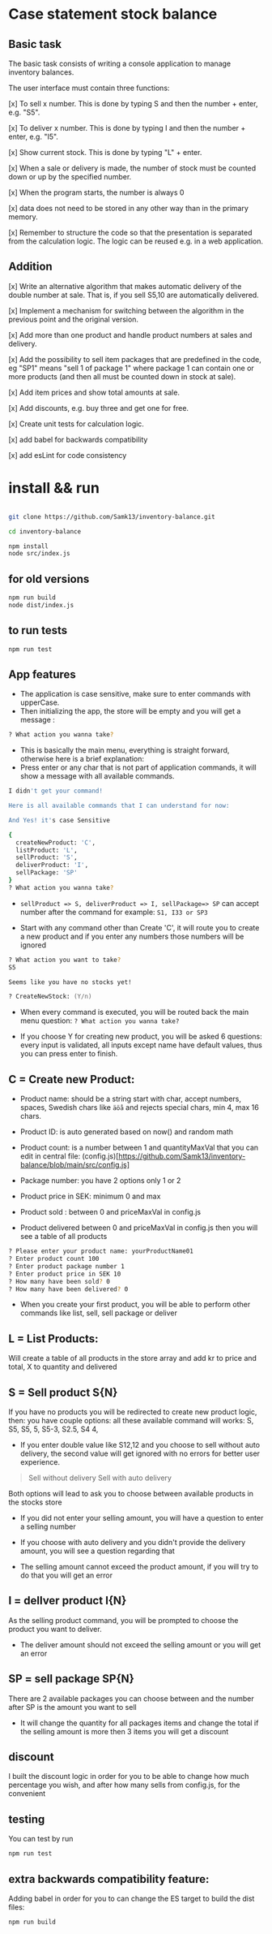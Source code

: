 # Case statement stock balance

## Basic task

The basic task consists of writing a console application to manage inventory balances.

The user interface must contain three functions:

[x] To sell x number. This is done by typing S and then the number + enter, e.g. "S5".

[x] To deliver x number. This is done by typing I and then the number + enter, e.g. "I5".

[x] Show current stock. This is done by typing "L" + enter.

[x] When a sale or delivery is made, the number of stock must be counted down or up by the specified number.

[x] When the program starts, the number is always 0

[x] data does not need to be stored in any other way than in the primary memory.

[x] Remember to structure the code so that the presentation is separated from the calculation logic. The logic can be reused e.g. in a web application.

## Addition

[x] Write an alternative algorithm that makes automatic delivery of the double number at sale. That is, if you sell S5,10 are automatically delivered.

[x] Implement a mechanism for switching between the algorithm in the previous point and the original version.

[x] Add more than one product and handle product numbers at sales and delivery.

[x] Add the possibility to sell item packages that are predefined in the code, eg "SP1" means "sell 1 of package 1" where package 1 can contain one or more products (and then all must be counted down in stock at sale).

[x] Add item prices and show total amounts at sale.

[x] Add discounts, e.g. buy three and get one for free.

[x] Create unit tests for calculation logic.

[x] add babel for backwards compatibility

[x] add esLint for code consistency

# install && run

```zsh

git clone https://github.com/Samk13/inventory-balance.git

cd inventory-balance

npm install
node src/index.js
```

## for old versions

```zsh
npm run build
node dist/index.js
```

## to run tests

```zsh
npm run test
```

## App features

- The application is case sensitive, make sure to enter commands with upperCase.
- Then initializing the app, the store will be empty and you will get a message :

```zsh
? What action you wanna take?
```

- This is basically the main menu, everything is straight forward, otherwise here is a brief explanation:
- Press enter or any char that is not part of application commands, it will show a message with all available commands.

```zsh
I didn't get your command!

Here is all available commands that I can understand for now:

And Yes! it's case Sensitive

{
  createNewProduct: 'C',
  listProduct: 'L',
  sellProduct: 'S',
  deliverProduct: 'I',
  sellPackage: 'SP'
}
? What action you wanna take?
```

- `sellProduct => S, deliverProduct => I, sellPackage=> SP` can accept number after the command
  for example: `S1, I33 or SP3`

- Start with any command other than Create 'C', it will route you to create a new product and if you enter any numbers those numbers will be ignored

```zsh
? What action you want to take?
S5

Seems like you have no stocks yet!

? CreateNewStock: (Y/n)
```

- When every command is executed, you will be routed back the main menu question:
  `? What action you wanna take?`

- If you choose Y for creating new product, you will be asked 6 questions: every input is validated, all inputs except name have default values, thus you can press enter to finish.

## C = Create new Product:

- Product name: should be a string start with char, accept numbers, spaces, Swedish chars like `äöå` and rejects special chars, min 4, max 16 chars.

- Product ID: is auto generated based on now() and random math
- Product count: is a number between 1 and quantityMaxVal that you can edit in central file: (config.js)[https://github.com/Samk13/inventory-balance/blob/main/src/config.js]
- Package number: you have 2 options only 1 or 2
- Product price in SEK: minimum 0 and max
- Product sold : between 0 and priceMaxVal in config.js
- Product delivered between 0 and priceMaxVal in config.js
  then you will see a table of all products

```zsh
? Please enter your product name: yourProductName01
? Enter product count 100
? Enter product package number 1
? Enter product price in SEK 10
? How many have been sold? 0
? How many have been delivered? 0
```

- When you create your first product, you will be able to perform other commands like list, sell, sell package or deliver

## L = List Products:

Will create a table of all products in the store array and add kr to price and total, X to quantity and delivered

## S = Sell product S{N}

If you have no products you will be redirected to create new product logic, then:
you have couple options:
all these available command will works:
S, S5, S5, 5, S5-3, S2.5, S4 4,

- If you enter double value like S12,12 and you choose to sell without auto delivery, the second value will get ignored with no errors for better user experience.

> Sell without delivery
> Sell with auto delivery

Both options will lead to ask you to choose between available products in the stocks store

- If you did not enter your selling amount, you will have a question to enter a selling number
- If you choose with auto delivery and you didn't provide the delivery amount, you will see a question regarding that

- The selling amount cannot exceed the product amount, if you will try to do that you will get an error

## I = delIver product I{N}

As the selling product command, you will be prompted to choose the product you want to deliver.

- The deliver amount should not exceed the selling amount or you will get an error

## SP = sell package SP{N}

There are 2 available packages you can choose between and the number after SP is the amount you want to sell

- It will change the quantity for all packages items and change the total
  if the selling amount is more then 3 items you will get a discount

## discount

I built the discount logic in order for you to be able to change how much percentage you wish, and after how many sells from config.js, for the convenient

## testing

You can test by run

```zsh
npm run test
```

## extra backwards compatibility feature:

Adding babel in order for you to can change the ES target
to build the dist files:

```zsh
npm run build
```
